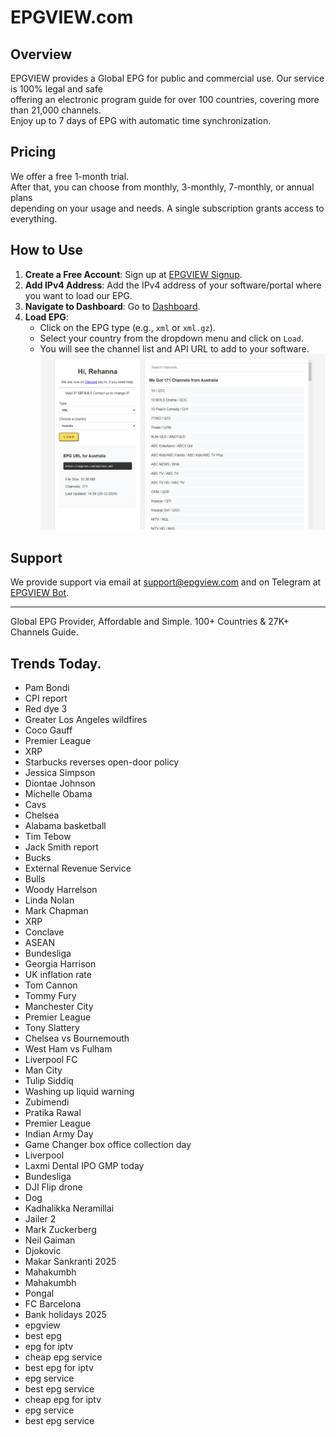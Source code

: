 # EPGVIEW.com



## Overview
EPGVIEW provides a Global EPG for public and commercial use. Our service is 100% legal and safe\
offering an electronic program guide for over 100 countries, covering more than 21,000 channels.\
Enjoy up to 7 days of EPG with automatic time synchronization.

## Pricing
We offer a free 1-month trial. \
After that, you can choose from monthly, 3-monthly, 7-monthly, or annual plans \
depending on your usage and needs. A single subscription grants access to everything.

## How to Use
1. **Create a Free Account**: Sign up at [EPGVIEW Signup](https://epgview.com/signup.php).
2. **Add IPv4 Address**: Add the IPv4 address of your software/portal where you want to load our EPG.
3. **Navigate to Dashboard**: Go to [Dashboard](https://epgview.com/dashboard.php).
4. **Load EPG**:
   - Click on the EPG type (e.g., `xml` or `xml.gz`).
   - Select your country from the dropdown menu and click on `Load`.
   - You will see the channel list and API URL to add to your software.
![EPGVIEW](img/dashboard.png)
## Support
We provide support via email at [support@epgview.com](mailto:support@epgview.com) and on Telegram at [EPGVIEW Bot](https://t.me/epgview_bot).

---

Global EPG Provider, Affordable and Simple. 100+ Countries & 27K+ Channels Guide.

## Trends Today.

- Pam Bondi
- CPI report
- Red dye 3
- Greater Los Angeles wildfires
- Coco Gauff
- Premier League
- XRP
- Starbucks reverses open-door policy
- Jessica Simpson
- Diontae Johnson
- Michelle Obama
- Cavs
- Chelsea
- Alabama basketball
- Tim Tebow
- Jack Smith report
- Bucks
- External Revenue Service
- Bulls
- Woody Harrelson
- Linda Nolan
- Mark Chapman
- XRP
- Conclave
- ASEAN
- Bundesliga
- Georgia Harrison
- UK inflation rate
- Tom Cannon
- Tommy Fury
- Manchester City
- Premier League
- Tony Slattery
- Chelsea vs Bournemouth
- West Ham vs Fulham
- Liverpool FC
- Man City
- Tulip Siddiq
- Washing up liquid warning
- Zubimendi
- Pratika Rawal
- Premier League
- Indian Army Day
- Game Changer box office collection day
- Liverpool
- Laxmi Dental IPO GMP today
- Bundesliga
- DJI Flip drone
- Dog
- Kadhalikka Neramillai
- Jailer 2
- Mark Zuckerberg
- Neil Gaiman
- Djokovic
- Makar Sankranti 2025
- Mahakumbh
- Mahakumbh
- Pongal
- FC Barcelona
- Bank holidays 2025
- epgview
- best epg
- epg for iptv
- cheap epg service
- best epg for iptv
- epg service
- best epg service
- cheap epg for iptv
- epg service
- best epg service
